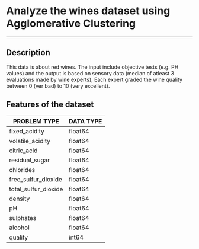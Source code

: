 # Analyze the wines dataset using Agglomerative Clustering
------------------------------------------------------------
## Description
This data is about red wines. The input include objective tests (e.g. PH values) and the output is based on sensory data (median of atleast 3 evaluations made by wine experts), Each expert graded the wine quality between 0 (ver bad) to 10 (very excellent).

## Features of the dataset

| PROBLEM TYPE | DATA TYPE | 
| --- | --- |
| fixed_acidity | float64 |
| volatile_acidity | float64 |
| citric_acid | float64 |
| residual_sugar | float64 |
| chlorides | float64 |
| free_sulfur_dioxide | float64 |
| total_sulfur_dioxide | float64 |
| density | float64 |
| pH | float64 |
| sulphates | float64 |
| alcohol | float64 |
| quality | int64 |

